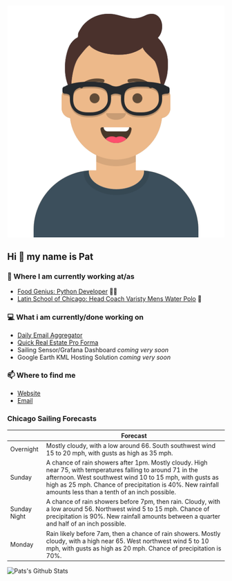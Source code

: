 [![Social banner for p-j-falconer](https://raw.githubusercontent.com/P-J-FALCONER/P-J-FALCONER/master/assets/avataaars.svg)](https://patfalconer.com/)
## Hi :wave: my name is Pat

### 💼 Where I am currently working at/as
- [Food Genius: Python Developer](https://getfoodgenius.com/) 🍔🐍
- [Latin School of Chicago: Head Coach Varisty Mens Water Polo](https://www.latinschool.org/) 🤽


### 💻 What i am currently/done working on
 - [Daily Email Aggregator](https://github.com/P-J-FALCONER/dott_daily_mail)
 - [Quick Real Estate Pro Forma](https://github.com/P-J-FALCONER/henry)
 - Sailing Sensor/Grafana Dashboard *coming very soon*
 - Google Earth KML Hosting Solution *coming very soon*

### 📫 Where to find me
 - [Website](https://patfalconer.com/)
 - [Email](mailto:patrick.j.falconer@gmail.com)


### Chicago Sailing Forecasts
|   | Forecast  |
|---|---|
| Overnight | Mostly cloudy, with a low around 66. South southwest wind 15 to 20 mph, with gusts as high as 35 mph. |
| Sunday | A chance of rain showers after 1pm. Mostly cloudy. High near 75, with temperatures falling to around 71 in the afternoon. West southwest wind 10 to 15 mph, with gusts as high as 25 mph. Chance of precipitation is 40%. New rainfall amounts less than a tenth of an inch possible. |
| Sunday Night | A chance of rain showers before 7pm, then rain. Cloudy, with a low around 56. Northwest wind 5 to 15 mph. Chance of precipitation is 90%. New rainfall amounts between a quarter and half of an inch possible. |
| Monday | Rain likely before 7am, then a chance of rain showers. Mostly cloudy, with a high near 65. West northwest wind 5 to 10 mph, with gusts as high as 20 mph. Chance of precipitation is 70%. |

![Pats's Github Stats](https://github-readme-stats.vercel.app/api?username=p-j-falconer&show_icons=true&theme=radical)
